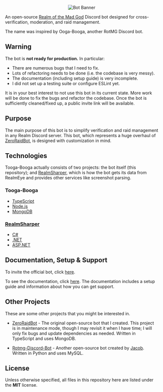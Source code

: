 <p align="center">
  <img src="https://github.com/ewang2002/OneLifeBot/blob/bug_fixes/assets/banner.png"  alt="Bot Banner"/>
</p>

An open-source [Realm of the Mad God](https://www.realmofthemadgod.com/) Discord bot designed for cross-verification,
moderation, and raid management.

The name was inspired by Ooga-Booga, another RotMG Discord bot.

## Warning

The bot is **not ready for production.** In particular:
- There are numerous bugs that I need to fix.
- Lots of refactoring needs to be done (i.e. the codebase is very messy).
- The documentation (including setup guide) is very incomplete.
- I did not set up a testing suite or configure ESLint yet.

It is in your best interest to not use this bot in its current state. More work will be done to fix the bugs and 
refactor the codebase. Once the bot is sufficiently cleaned/fixed up, a public invite link will be available. 

## Purpose

The main purpose of this bot is to simplify verification and raid management in any Realm Discord server. This bot,
which represents a huge overhaul of [ZeroRaidBot](https://github.com/ewang2002/ZeroRaidBot), is designed with
customization in mind.

## Technologies

Tooga-Booga actually consists of two projects: the bot itself (this repository);
and [RealmSharper](https://github.com/ewang2002/RealmEyeSharper/), which is how the bot gets its data from RealmEye and
provides other services like screenshot parsing.

### Tooga-Booga

- [TypeScript](https://www.typescriptlang.org/)
- [Node.js](https://nodejs.org/en/)
- [MongoDB](https://www.mongodb.com/)

### [RealmSharper](https://github.com/ewang2002/RealmEyeSharper/)

- [C#](https://docs.microsoft.com/en-us/dotnet/csharp/)
- [.NET](https://dotnet.microsoft.com/learn/dotnet/what-is-dotnet)
- [ASP.NET](https://dotnet.microsoft.com/apps/aspnet)

## Documentation, Setup & Support
To invite the official bot, click [here](). 

To see the documentation, click [here](https://github.com/ewang2002/OneLifeBot/blob/master/docs/docs-guide.md). The 
documentation includes a setup guide and information about how you can get support.


## Other Projects
These are some other projects that you might be interested in.

- [ZeroRaidBot](https://github.com/ewang2002/ZeroRaidBot) - The original open-source bot that I created. This project is
  in maintenance mode, though I may revisit it when I have time; I will only fix bugs and update dependencies as needed.
  Written in TypeScript and uses MongoDB.

- [Rotmg-Discord-Bot](https://github.com/Jacobvs/Rotmg-Discord-Bot) - Another open-source bot created
  by [Jacob](https://github.com/Jacobvs). Written in Python and uses MySQL.

## License
Unless otherwise specified, all files in this repository here are listed under the **MIT** license.
